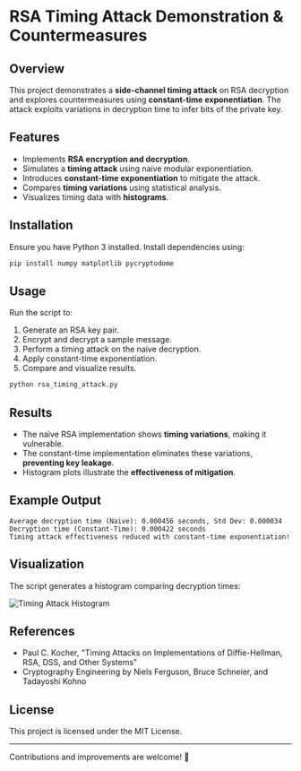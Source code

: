 # RSA Timing Attack Demonstration & Countermeasures

## Overview
This project demonstrates a **side-channel timing attack** on RSA decryption and explores countermeasures using **constant-time exponentiation**. The attack exploits variations in decryption time to infer bits of the private key.

## Features
- Implements **RSA encryption and decryption**.
- Simulates a **timing attack** using naive modular exponentiation.
- Introduces **constant-time exponentiation** to mitigate the attack.
- Compares **timing variations** using statistical analysis.
- Visualizes timing data with **histograms**.

## Installation
Ensure you have Python 3 installed. Install dependencies using:

```sh
pip install numpy matplotlib pycryptodome
```

## Usage
Run the script to:
1. Generate an RSA key pair.
2. Encrypt and decrypt a sample message.
3. Perform a timing attack on the naive decryption.
4. Apply constant-time exponentiation.
5. Compare and visualize results.

```sh
python rsa_timing_attack.py
```

## Results
- The naive RSA implementation shows **timing variations**, making it vulnerable.
- The constant-time implementation eliminates these variations, **preventing key leakage**.
- Histogram plots illustrate the **effectiveness of mitigation**.

## Example Output

```
Average decryption time (Naive): 0.000456 seconds, Std Dev: 0.000034
Decryption time (Constant-Time): 0.000422 seconds
Timing attack effectiveness reduced with constant-time exponentiation!
```

## Visualization
The script generates a histogram comparing decryption times:

![Timing Attack Histogram](example_plot.png)

## References
- Paul C. Kocher, "Timing Attacks on Implementations of Diffie-Hellman, RSA, DSS, and Other Systems"
- Cryptography Engineering by Niels Ferguson, Bruce Schneier, and Tadayoshi Kohno

## License
This project is licensed under the MIT License.

---
Contributions and improvements are welcome! 🚀

